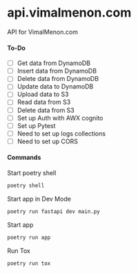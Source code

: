 # api.vimalmenon.com

API for VimalMenon.com

#### To-Do

- [ ] Get data from DynamoDB
- [ ] Insert data from DynamoDB
- [ ] Delete data from DynamoDB
- [ ] Update data to DynamoDB
- [ ] Upload data to S3
- [ ] Read data from S3
- [ ] Delete data from S3
- [ ] Set up Auth with AWX cognito
- [ ] Set up Pytest
- [ ] Need to set up logs collections
- [ ] Need to set up CORS

#### Commands

Start poetry shell

```sh
poetry shell
```

Start app in Dev Mode

```sh
poetry run fastapi dev main.py
```

Start app

```sh
poetry run app
```

Run Tox

```sh
poetry run tox
```
